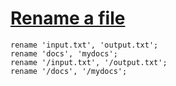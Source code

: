 [1]: http://rosettacode.org/wiki/Rename_a_file

# [Rename a file][1]

```perl6
rename 'input.txt', 'output.txt';
rename 'docs', 'mydocs';
rename '/input.txt', '/output.txt';
rename '/docs', '/mydocs';
```